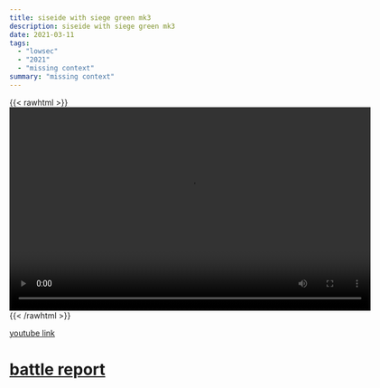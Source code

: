 ```yaml
---
title: siseide with siege green mk3
description: siseide with siege green mk3
date: 2021-03-11
tags:
  - "lowsec"
  - "2021"
  - "missing context"
summary: "missing context"
---
```


{{< rawhtml >}}<video width="640" height="360" controls>
<source src="https://crowdfile.net/snuffed/siseide-sg-3.mp4" type="video/mp4">
Your browser does not support the video tag.</video>{{< /rawhtml >}}

[youtube link](https://www.youtube.com/watch?v=rx3xtdSKEEY)

# [battle report](https://br.evetools.org/br/604a071e002302001ac4d643)
